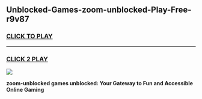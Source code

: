 
## Unblocked-Games-zoom-unblocked-Play-Free-r9v87
<h3>
<a href="https://premium76.site?title=zoom-unblocked&ref=21A">CLICK TO PLAY</a></h3>
<hr>

<h3>
<a href="https://premium76.site?title=zoom-unblocked&ref=21A">CLICK 2 PLAY</a>
  
</h3>

<a href="https://premium76.site?title=zoom-unblocked&ref=21A"><img src="https://clearcache.store/games.png"></a>


**zoom-unblocked games unblocked: Your Gateway to Fun and Accessible Online Gaming**
